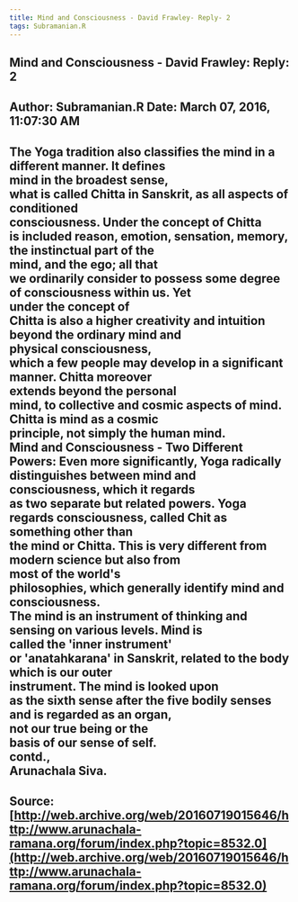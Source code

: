 ```yaml
--- 
title: Mind and Consciousness - David Frawley- Reply- 2   
tags: Subramanian.R  
---  
```

##  Mind and Consciousness - David Frawley: Reply: 2  
Author: Subramanian.R       Date: March 07, 2016, 11:07:30 AM  
---  
The Yoga tradition also classifies the mind in a different manner. It defines  
mind in the broadest sense,   
what is called Chitta in Sanskrit, as all aspects of conditioned  
consciousness. Under the concept of Chitta   
is included reason, emotion, sensation, memory, the instinctual part of the  
mind, and the ego; all that   
we ordinarily consider to possess some degree of consciousness within us. Yet  
under the concept of   
Chitta is also a higher creativity and intuition beyond the ordinary mind and  
physical consciousness,   
which a few people may develop in a significant manner. Chitta moreover  
extends beyond the personal   
mind, to collective and cosmic aspects of mind. Chitta is mind as a cosmic  
principle, not simply the human mind.   
Mind and Consciousness - Two Different Powers: Even more significantly, Yoga radically distinguishes between mind and  
consciousness, which it regards   
as two separate but related powers. Yoga regards consciousness, called Chit as  
something other than   
the mind or Chitta. This is very different from modern science but also from  
most of the world's   
philosophies, which generally identify mind and consciousness.   
The mind is an instrument of thinking and sensing on various levels. Mind is  
called the 'inner instrument'   
or 'anatahkarana' in Sanskrit, related to the body which is our outer  
instrument. The mind is looked upon   
as the sixth sense after the five bodily senses and is regarded as an organ,  
not our true being or the   
basis of our sense of self.   
contd.,   
Arunachala Siva.
 ---  
Source:[http://web.archive.org/web/20160719015646/http://www.arunachala-ramana.org/forum/index.php?topic=8532.0](http://web.archive.org/web/20160719015646/http://www.arunachala-ramana.org/forum/index.php?topic=8532.0)   
---  

